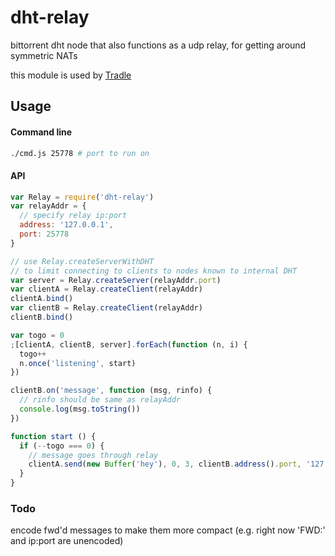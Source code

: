 # dht-relay

bittorrent dht node that also functions as a udp relay, for getting around symmetric NATs

this module is used by [Tradle](https://github.com/tradle/tim)

## Usage

#### Command line

```bash
./cmd.js 25778 # port to run on
```

#### API

```js
var Relay = require('dht-relay')
var relayAddr = {
  // specify relay ip:port
  address: '127.0.0.1',
  port: 25778
}

// use Relay.createServerWithDHT
// to limit connecting to clients to nodes known to internal DHT
var server = Relay.createServer(relayAddr.port)
var clientA = Relay.createClient(relayAddr)
clientA.bind()
var clientB = Relay.createClient(relayAddr)
clientB.bind()

var togo = 0
;[clientA, clientB, server].forEach(function (n, i) {
  togo++
  n.once('listening', start)
})

clientB.on('message', function (msg, rinfo) {
  // rinfo should be same as relayAddr
  console.log(msg.toString())
})

function start () {
  if (--togo === 0) {
    // message goes through relay
    clientA.send(new Buffer('hey'), 0, 3, clientB.address().port, '127.0.0.1')
  }
}
```

### Todo

encode fwd'd messages to make them more compact (e.g. right now 'FWD:' and ip:port are unencoded)
